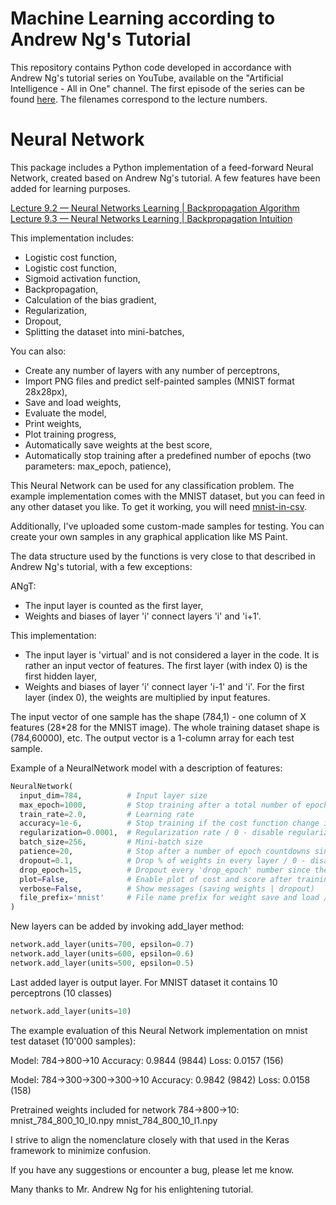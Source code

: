 # Machine Learning according to Andrew Ng's Tutorial

This repository contains Python code developed in accordance with Andrew Ng's tutorial series on YouTube, available on the "Artificial Intelligence - All in One" channel. The first episode of the series can be found [here](https://www.youtube.com/watch?v=PPLop4L2eGk&list=PLLssT5z_DsK-h9vYZkQkYNWcItqhlRJLN&index=1). The filenames correspond to the lecture numbers.

# Neural Network

This package includes a Python implementation of a feed-forward Neural Network, created based on Andrew Ng's tutorial. A few features have been added for learning purposes.

[Lecture 9.2 — Neural Networks Learning | Backpropagation Algorithm](https://www.youtube.com/watch?v=x_Eamf8MHwU&list=PLLssT5z_DsK-h9vYZkQkYNWcItqhlRJLN&index=51)<br/>
[Lecture 9.3 — Neural Networks Learning | Backpropagation Intuition](https://www.youtube.com/watch?v=mOmkv5SI9hU&list=PLLssT5z_DsK-h9vYZkQkYNWcItqhlRJLN&index=52)

This implementation includes:
* Logistic cost function,
* Logistic cost function,
* Sigmoid activation function,
* Backpropagation,
* Calculation of the bias gradient,
* Regularization,
* Dropout,
* Splitting the dataset into mini-batches,

You can also:
* Create any number of layers with any number of perceptrons,
* Import PNG files and predict self-painted samples (MNIST format 28x28px),
* Save and load weights,
* Evaluate the model,
* Print weights,
* Plot training progress,
* Automatically save weights at the best score,
* Automatically stop training after a predefined number of epochs (two parameters: max_epoch, patience),

This Neural Network can be used for any classification problem. The example implementation comes with the MNIST dataset, but you can feed in any other dataset you like.
To get it working, you will need [mnist-in-csv](https://www.kaggle.com/oddrationale/mnist-in-csv).

Additionally, I've uploaded some custom-made samples for testing. You can create your own samples in any graphical application like MS Paint.

The data structure used by the functions is very close to that described in Andrew Ng's tutorial, with a few exceptions:

ANgT:
* The input layer is counted as the first layer,
* Weights and biases of layer 'i' connect layers 'i' and 'i+1'.

This implementation:
* The input layer is 'virtual' and is not considered a layer in the code. It is rather an input vector of features. The first layer (with index 0) is the first hidden layer,
* Weights and biases of layer 'i' connect layer 'i-1' and 'i'. For the first layer (index 0), the weights are multiplied by input features.

The input vector of one sample has the shape (784,1) - one column of X features (28*28 for the MNIST image). The whole training dataset shape is (784,60000), etc.
The output vector is a 1-column array for each test sample.

Example of a NeuralNetwork model with a description of features:

```python
NeuralNetwork(
  input_dim=784,          # Input layer size
  max_epoch=1000,         # Stop training after a total number of epochs
  train_rate=2.0,         # Learning rate
  accuracy=1e-6,          # Stop training if the cost function change is less than accuracy
  regularization=0.0001,  # Regularization rate / 0 - disable regularization
  batch_size=256,         # Mini-batch size
  patience=20,            # Stop after a number of epoch countdowns since the best score
  dropout=0.1,            # Drop % of weights in every layer / 0 - disable dropout
  drop_epoch=15,          # Dropout every 'drop_epoch' number since the best score
  plot=False,             # Enable plot of cost and score after training
  verbose=False,          # Show messages (saving weights | dropout)
  file_prefix='mnist'     # File name prefix for weight save and load / None to disable saving weights
)
```

New layers can be added by invoking add_layer method:
```python
network.add_layer(units=700, epsilon=0.7)
network.add_layer(units=600, epsilon=0.6)
network.add_layer(units=500, epsilon=0.5)
```
Last added layer is output layer. For MNIST dataset it contains 10 perceptrons (10 classes)
```python
network.add_layer(units=10)
```

The example evaluation of this Neural Network implementation on mnist test dataset (10'000 samples):

Model: 784->800->10
Accuracy: 0.9844 (9844)
Loss: 0.0157 (156)

Model: 784->300->300->300->10
Accuracy: 0.9842 (9842)
Loss: 0.0158 (158)

Pretrained weights included for network 784->800->10:
mnist_784_800_10_l0.npy
mnist_784_800_10_l1.npy


I strive to align the nomenclature closely with that used in the Keras framework to minimize confusion.

If you have any suggestions or encounter a bug, please let me know.

Many thanks to Mr. Andrew Ng for his enlightening tutorial.
